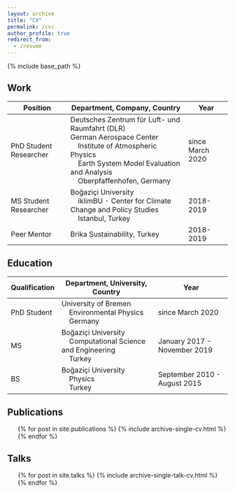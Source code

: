 ```yaml
---
layout: archive
title: "CV"
permalink: /cv/
author_profile: true
redirect_from:
  - /resume
---
```


{% include base_path %}

## Work

| Position | Department, Company, Country | Year |
|-----------|-----------|----------- |
| PhD Student Researcher | Deutsches Zentrum für Luft- und Raumfahrt (DLR)<br />German Aerospace Center<br />&nbsp;&nbsp;&nbsp;&nbsp;Institute of Atmospheric Physics<br />&nbsp;&nbsp;&nbsp;&nbsp;Earth System Model Evaluation and Analysis<br />&nbsp;&nbsp;&nbsp;&nbsp;Oberpfaffenhofen, Germany| since March 2020 |
| MS Student Researcher | Boğaziçi University<br />&nbsp;&nbsp;&nbsp;&nbsp;iklimBU - Center for Climate Change and Policy Studies <br />&nbsp;&nbsp;&nbsp;&nbsp;Istanbul, Turkey | 2018-2019 |
| Peer Mentor | Brika Sustainability, Turkey | 2018-2019 |

## Education

| Qualification | Department, University, Country | Year |
| ----------- | ----------- | ----------- |
| PhD Student | University of Bremen<br />&nbsp;&nbsp;&nbsp;&nbsp;Environmental Physics<br />&nbsp;&nbsp;&nbsp;&nbsp;Germany | since March 2020 |
| MS | Boğaziçi University<br />&nbsp;&nbsp;&nbsp;&nbsp;Computational Science and Engineering<br />&nbsp;&nbsp;&nbsp;&nbsp;Turkey | January 2017 - November 2019 |
| BS | Boğaziçi University<br />&nbsp;&nbsp;&nbsp;&nbsp;Physics<br />&nbsp;&nbsp;&nbsp;&nbsp;Turkey | September 2010 - August 2015 |


## Publications
  <ul>{% for post in site.publications %}
    {% include archive-single-cv.html %}
  {% endfor %}</ul>
  
## Talks
  <ul>{% for post in site.talks %}
    {% include archive-single-talk-cv.html %}
  {% endfor %}</ul>
